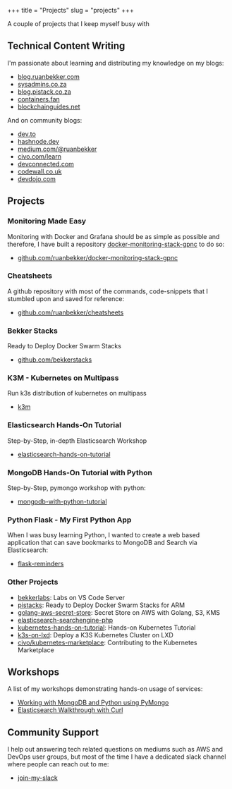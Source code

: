 +++
title = "Projects"
slug = "projects"
+++

A couple of projects that I keep myself busy with

## Technical Content Writing

I'm passionate about learning and distributing my knowledge on my blogs:

* [blog.ruanbekker.com](https://blog.ruanbekker.com?referral_source=ruan.dev)
* [sysadmins.co.za](https://sysadmins.co.za?referral_source=ruan.dev)
* [blog.pistack.co.za](https://blog.pistack.co.za?referral_source=ruan.dev)
* [containers.fan](https://containers.fan?referral_source=ruan.dev)
* [blockchainguides.net](https://blockchainguides.net?referral_source=ruan.dev)

And on community blogs:

* [dev.to](https://dev.to/ruanbekker)
* [hashnode.dev](https://hashnode.com/@ruanbekker)
* [medium.com/@ruanbekker](https://medium.com/@ruanbekker)
* [civo.com/learn](https://www.civo.com/learn/setup-a-3-node-docker-swarm)
* [devconnected.com](https://devconnected.com/author/ruan_bekker/)
* [codewall.co.uk](https://www.codewall.co.uk/author/ruanbekker/)
* [devdojo.com](https://devdojo.com/ruanbekker)

## Projects

### Monitoring Made Easy

Monitoring with Docker and Grafana should be as simple as possible and therefore, I have built a repository [docker-monitoring-stack-gpnc](https://github.com/ruanbekker/docker-monitoring-stack-gpnc) to do so:

- [github.com/ruanbekker/docker-monitoring-stack-gpnc](https://github.com/ruanbekker/docker-monitoring-stack-gpnc)

### Cheatsheets

A github repository with most of the commands, code-snippets that I stumbled upon and saved for reference:

- [github.com/ruanbekker/cheatsheets](https://github.com/ruanbekker/cheatsheets)

### Bekker Stacks

Ready to Deploy Docker Swarm Stacks

- [github.com/bekkerstacks](https://github.com/bekkerstacks)

### K3M - Kubernetes on Multipass

Run k3s distribution of kubernetes on multipass

- [k3m](https://github.com/ruanbekker/k3m)

### Elasticsearch Hands-On Tutorial

Step-by-Step, in-depth Elasticsearch Workshop

* [elasticsearch-hands-on-tutorial](https://github.com/ruanbekker/elasticsearch-demo)

### MongoDB Hands-On Tutorial with Python

Step-by-Step, pymongo workshop with python:

* [mongodb-with-python-tutorial](https://github.com/ruanbekker/mongodb-with-python-tutorial)

### Python Flask - My First Python App

When I was busy learning Python, I wanted to create a web based application that can save bookmarks to MongoDB and Search via Elasticsearch:

* [flask-reminders](https://github.com/ruanbekker/flask-reminders)

### Other Projects

* [bekkerlabs](https://github.com/ruanbekker/docker-vscode-server): Labs on VS Code Server
* [pistacks](https://github.com/pistacks?tab=repositories): Ready to Deploy Docker Swarm Stacks for ARM
* [golang-aws-secret-store](https://github.com/ruanbekker/golang-aws-secret-store): Secret Store on AWS with Golang, S3, KMS
* [elasticsearch-searchengine-php](https://gitlab.com/rbekker87/searchengine-php-es)
* [kubernetes-hands-on-tutorial](https://github.com/ruanbekker/kubernetes-hands-on-demo): Hands-on Kubernetes Tutorial
* [k3s-on-lxd](https://github.com/ruanbekker/k3s-on-lxd): Deploy a K3S Kubernetes Cluster on LXD
* [civo/kubernetes-marketplace](https://github.com/civo/kubernetes-marketplace): Contributing to the Kubernetes Marketplace

## Workshops

A list of my workshops demonstrating hands-on usage of services:

* [Working with MongoDB and Python using PyMongo](https://github.com/ruanbekker/mongodb-with-python-tutorial)
* [Elasticsearch Walkthrough with Curl](https://github.com/ruanbekker/elasticsearch-demo)

## Community Support

I help out answering tech related questions on mediums such as AWS and DevOps user groups, but most of the time I have a dedicated slack channel where people can reach out to me:

* [join-my-slack](https://linux-hackers-slack.herokuapp.com)


